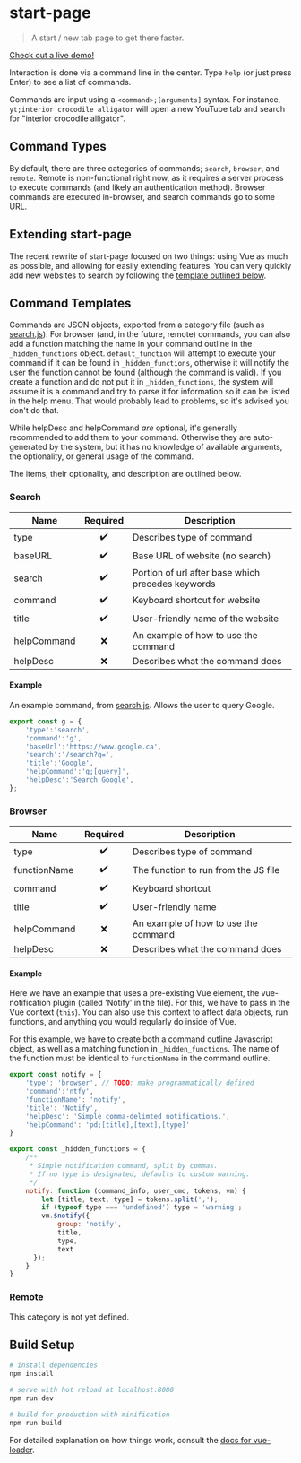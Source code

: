 # start-page

> A start / new tab page to get there faster.

[Check out a live demo!](https://start-page-1.firebaseapp.com/)

Interaction is done via a command line in the center. Type `help` (or just press Enter) to see a list of commands.

Commands are input using a `<command>;[arguments]` syntax. For instance, `yt;interior crocodile alligator` will open a new YouTube tab and search for "interior crocodile alligator".

## Command Types

By default, there are three categories of commands; `search`, `browser`, and `remote`. Remote is non-functional right now, as it requires a server process to execute commands (and likely an authentication method). Browser commands are executed in-browser, and search commands go to some URL.

## Extending start-page

The recent rewrite of start-page focused on two things: using Vue as much as possible, and allowing for easily extending features. You can very quickly add new websites to search by following the [template outlined below](#command-templates). 

## Command Templates

Commands are JSON objects, exported from a category file (such as [search.js](./src/commands/search.js)). For browser (and, in the future, remote) commands, you can also add a function matching the name in your command outline in the `_hidden_functions` object. `default_function` will attempt to execute your command if it can be found in `_hidden_functions`, otherwise it will notify the user the function cannot be found (although the command is valid). If you create a function and do not put it in `_hidden_functions`, the system will assume it is a command and try to parse it for information so it can be listed in the help menu. That would probably lead to problems, so it's advised you don't do that.

While helpDesc and helpCommand *are* optional, it's generally recommended to add them to your command. Otherwise they are auto-generated by the system, but it has no knowledge of available arguments, the optionality, or general usage of the command.

The items, their optionality, and description are outlined below. 

### Search

| Name | Required | Description
| --- | :---: | --- |
| type | ✔️ | Describes type of command |
| baseURL | ✔️️ | Base URL of website (no search) |
| search | ✔️ | Portion of url after base which precedes keywords |
| command | ✔️ | Keyboard shortcut for website |
| title | ✔️ | User-friendly name of the website |
| helpCommand | ❌ | An example of how to use the command |
| helpDesc | ❌ | Describes what the command does |

#### Example

An example command, from [search.js](./src/commands/search.js). Allows the user to query Google.

``` javascript
export const g = {
    'type':'search',
    'command':'g',
    'baseUrl':'https://www.google.ca',
    'search':'/search?q=',
    'title':'Google',
    'helpCommand':'g;[query]',
    'helpDesc':'Search Google',
};
```

### Browser

| Name | Required | Description
| --- | :---: | --- |
| type | ✔️ | Describes type of command |
| functionName | ✔️ | The function to run from the JS file |
| command | ✔️ | Keyboard shortcut |
| title | ✔️ | User-friendly name |
| helpCommand | ❌ | An example of how to use the command |
| helpDesc | ❌ | Describes what the command does |

#### Example

Here we have an example that uses a pre-existing Vue element, the vue-notification plugin (called 'Notify' in the file). For this, we have to pass in the Vue context (`this`). You can also use this context to affect data objects, run functions, and anything you would regularly do inside of Vue.

For this example, we have to create both a command outline Javascript object, as well as a matching function in `_hidden_functions`. The name of the function must be identical to `functionName` in the command outline.

``` javascript
export const notify = {
    'type': 'browser', // TODO: make programmatically defined
    'command':'ntfy',
    'functionName': 'notify',
    'title': 'Notify',
    'helpDesc': 'Simple comma-delimted notifications.',
    'helpCommand': 'pd;[title],[text],[type]'
}

export const _hidden_functions = {
    /**
     * Simple notification command, split by commas.
     * If no type is designated, defaults to custom warning.
     */
    notify: function (command_info, user_cmd, tokens, vm) {
        let [title, text, type] = tokens.split(',');
        if (typeof type === 'undefined') type = 'warning';
        vm.$notify({
            group: 'notify',
            title,
            type,
            text
      });
    }
}
```

### Remote

This category is not yet defined.

## Build Setup

``` bash
# install dependencies
npm install

# serve with hot reload at localhost:8080
npm run dev

# build for production with minification
npm run build
```

For detailed explanation on how things work, consult the [docs for vue-loader](http://vuejs.github.io/vue-loader).
